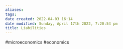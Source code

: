 ```yaml
---
aliases: 
tags: 
date created: 2022-04-03 16:14
date modified: Sunday, April 17th 2022, 7:20:54 pm
title: Liabilities
---
```


#microeconomics #economics
